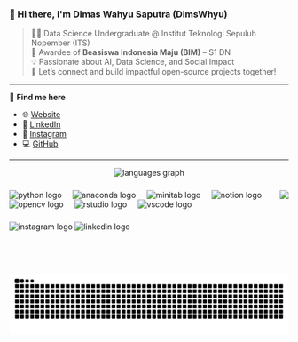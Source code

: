 ### 👋 Hi there, I'm **Dimas Wahyu Saputra** (DimsWhyu)  
> 🧑‍🎓 Data Science Undergraduate @ Institut Teknologi Sepuluh Nopember (ITS)  
> 🏅 Awardee of **Beasiswa Indonesia Maju (BIM)** – S1 DN  
> 💡 Passionate about AI, Data Science, and Social Impact  
> 🚀 Let’s connect and build impactful open-source projects together!

---

🔗 **Find me here**  
- 🌐 [Website](https://dimsws.framer.website/)  
- 💼 [LinkedIn](https://www.linkedin.com/in/dimaswahyusaputra111/)  
- 📸 [Instagram](https://www.instagram.com/dwhyu.s_/)  
- 💻 [GitHub](https://github.com/DimsWhyu)

---

<div align="center">
  <img src="https://github-readme-stats.vercel.app/api/top-langs?username=DimsWhyu&locale=en&hide_title=false&layout=compact&card_width=320&langs_count=5&theme=radical&hide_border=false" height="150" alt="languages graph"  />
</div>

###

<img align="right" height="150" src="https://media.giphy.com/media/v1.Y2lkPWVjZjA1ZTQ3NHdocjRxM3AzajlsZzJiZWh6anl1MzI1MXpmazJmNGhyZGNkeHIwcyZlcD12MV9naWZzX3NlYXJjaCZjdD1n/l3q2XB76CaWPggiNW/giphy.gif"  />

###

<div align="left">
  <img src="https://cdn.jsdelivr.net/gh/devicons/devicon/icons/python/python-original.svg" height="30" alt="python logo"  />
  <img width="12" />
  <img src="https://cdn.jsdelivr.net/gh/devicons/devicon/icons/anaconda/anaconda-original.svg" height="30" alt="anaconda logo"  />
  <img width="12" />
  <img src="https://cdn.jsdelivr.net/gh/devicons/devicon/icons/minitab/minitab-original.svg" height="30" alt="minitab logo"  />
  <img width="12" />
  <img src="https://cdn.jsdelivr.net/gh/devicons/devicon/icons/notion/notion-original.svg" height="30" alt="notion logo"  />
  <img width="12" />
  <img src="https://cdn.jsdelivr.net/gh/devicons/devicon/icons/opencv/opencv-original.svg" height="30" alt="opencv logo"  />
  <img width="12" />
  <img src="https://cdn.jsdelivr.net/gh/devicons/devicon/icons/rstudio/rstudio-original.svg" height="30" alt="rstudio logo"  />
  <img width="12" />
  <img src="https://cdn.jsdelivr.net/gh/devicons/devicon/icons/vscode/vscode-original.svg" height="30" alt="vscode logo"  />
</div>

###

<div align="left">
  <img src="https://img.shields.io/static/v1?message=Instagram&logo=instagram&label=&color=E4405F&logoColor=white&labelColor=&style=for-the-badge" height="35" alt="instagram logo"  />
  <img src="https://img.shields.io/static/v1?message=LinkedIn&logo=linkedin&label=&color=0077B5&logoColor=white&labelColor=&style=for-the-badge" height="35" alt="linkedin logo"  />
</div>

###

<br clear="both">

<img src="https://raw.githubusercontent.com/DimsWhyu/DimsWhyu/output/snake.svg" alt="Snake animation" />

###
